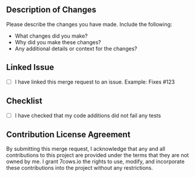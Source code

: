 ## Description of Changes

Please describe the changes you have made. Include the following:
- What changes did you make?
- Why did you make these changes?
- Any additional details or context for the changes?

## Linked Issue

- [ ] I have linked this merge request to an issue. Example: Fixes #123

## Checklist

- [ ] I have checked that my code additions did not fail any tests

## Contribution License Agreement

By submitting this merge request, I acknowledge that any and all contributions to this project are provided under the terms that they are not owned by me. I grant 7cows.io the rights to use, modify, and incorporate these contributions into the project without any restrictions.
